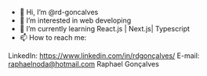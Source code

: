 - 👋 Hi, I’m @rd-goncalves
- 👀 I’m interested in web developing
- 🌱 I’m currently learning React.js | Next.js| Typescript
- 📫 How to reach me:

LinkedIn: https://www.linkedin.com/in/rdgonçalves/
E-mail: raphaelnoda@hotmail.com
Raphael Gonçalves

<!---
rd-goncalves/rd-goncalves is a ✨ special ✨ repository because its `README.md` (this file) appears on your GitHub profile.
You can click the Preview link to take a look at your changes.
--->

